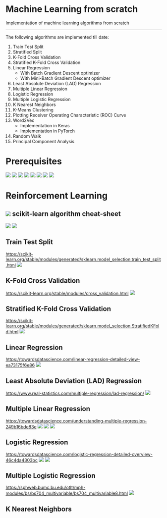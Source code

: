 # Machine Learning from scratch
Implementation of machine learning algorithms from scratch

***
The following algorithms are implemented till date:
1. Train Test Split
2. Stratified Split
3. K-Fold Cross Validation
4. Stratified K-Fold Cross Validation
5. Linear Regression
    - With Batch Gradient Descent optimizer
    - With Mini-Batch Gradient Descent optimizer
6. Least Absolute Deviation (LAD) Regression
7. Multiple Linear Regression
8. Logistic Regression
9. Multiple Logistic Regression
10. K Nearest Neighbors
11. K-Means Clustering
12. Plotting Receiver Operating Characteristic (ROC) Curve
13. Word2Vec
    - Implementation in Keras
    - Implementation in PyTorch
15. Random Walk
16. Principal Component Analysis  

# Prerequisites

![](images/image19.png)
![](images/image20.png)
![](images/image21.png)
![](images/image22.png)
![](images/image14.png)
![](images/image15.png)
![](images/image16.png)
![](images/image17.png)

# Reinforcement Learning

![](images/image18.png)
scikit-learn algorithm cheat-sheet
-
![](images/image12.png)
![](images/image13.png)


Train Test Split
-
https://scikit-learn.org/stable/modules/generated/sklearn.model_selection.train_test_split.html
![](images/image1.jpg)

K-Fold Cross Validation
-
https://scikit-learn.org/stable/modules/cross_validation.html
![](images/image3.png)

Stratified K-Fold Cross Validation
-
https://scikit-learn.org/stable/modules/generated/sklearn.model_selection.StratifiedKFold.html
![](images/image2.png)

Linear Regression 
-
https://towardsdatascience.com/linear-regression-detailed-view-ea73175f6e86
![](images/image4.jpeg)

Least Absolute Deviation (LAD) Regression
-
https://www.real-statistics.com/multiple-regression/lad-regression/
![](images/image5.jpg)

Multiple Linear Regression
-
https://towardsdatascience.com/understanding-multiple-regression-249b16bde83e
![](images/image6.png)
![](images/image7.png)
![](images/image8.jpg)

Logistic Regression
-
https://towardsdatascience.com/logistic-regression-detailed-overview-46c4da4303bc
![](images/image10.jpeg)
![](images/image9.png)

Multiple Logistic Regression
-
https://sphweb.bumc.bu.edu/otlt/mph-modules/bs/bs704_multivariable/bs704_multivariable8.html
![](images/image23.png)

 K Nearest Neighbors
 -
 




